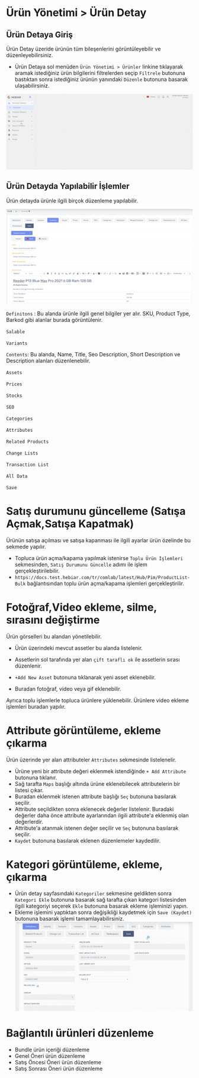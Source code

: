 # Ürün Yönetimi > Ürün Detay

## Ürün Detaya Giriş

Ürün Detay üzeride ürünün tüm bileşenlerini görüntüleyebilir ve düzenleyebilirsiniz.

* Ürün Detaya sol menüden `Ürün Yönetimi > Ürünler` linkine tıklayarak aramak istediğiniz ürün bilgilerini filtrelerden seçip `Filtrele` butonuna bastıktan sonra istediğiniz ürünün yanındaki `Düzenle` butonuna basarak ulaşabilirsiniz.
    
![screenshot](../../../m/hub/pim/productlist.gif)


##  Ürün Detayda Yapılabilir İşlemler 

Ürün detayda ürünle ilgili birçok düzenleme yapılabilir. 

![screenshot](../../../m/hub/pim/productdetail-content.png)

`Definitons` : Bu alanda ürünle ilgili genel bilgiler yer alır. SKU, Product Type, Barkod gibi alanlar burada görüntülenir. 

`Salable` 

`Variants`

`Contents`: Bu alanda, Name, Title, Seo Description, Short Description ve Description alanları düzenlenebilir.

`Assets`

`Prices`

`Stocks`

`SEO`

`Categories`

`Attributes`

`Related Products`

`Change Lists`

`Transaction List`

`All Data`

`Save`

# Satış durumunu güncelleme (Satışa Açmak,Satışa Kapatmak)

Ürünün satışa açılması ve satışa kapanması ile ilgili ayarlar ürün özelinde bu sekmede yapılır.

* Topluca ürün açma/kapama yapılmak istenirse `Toplu Ürün İşlemleri` sekmesinden, `Satış Durumunu Güncelle` adımı ile işlem gerçekleştirilebilir. 
* `https://docs.test.hebiar.com/tr/comlab/latest/Hub/Pim/ProductList-Bulk` bağlantısından toplu ürün açma/kapama işlemleri gerçekleştirilir.
 

# Fotoğraf,Video ekleme, silme, sırasını değiştirme

Ürün görselleri bu alandan yönetilebilir. 

* Ürün üzerindeki mevcut assetler bu alanda listelenir.
* Assetlerin sol tarafında yer alan `çift taraflı ok` ile assetlerin sırası düzenlenir.
  
* `+Add New Asset` butonuna tıklanarak yeni asset eklenebilir.
* Buradan fotoğraf, video veya gif eklenebilir.

Ayrıca toplu işlemlerle topluca ürünlere yüklenebilir. Ürünlere video ekleme işlemleri buradan yapılır. 

# Attribute görüntüleme, ekleme çıkarma 

Ürün üzerinde yer alan attributeler `Attributes` sekmesinde listelenelir. 

* Ürüne yeni bir attribute değeri eklenmek istendiğinde `+ Add Attribute` butonuna tıklanır.
* Sağ tarafta `Maps` başlığı altında ürüne eklenebilecek attributelerin bir listesi çıkar.
* Buradan eklenmek istenen attribute başlığı `Seç` butonuna basılarak seçilir.
* Attribute seçildikten sonra eklenecek değerler listelenir. Buradaki değerler daha önce attribute ayarlarından ilgili attribute'a eklenmiş olan değerlerdir.
* Attribute'a atanmak istenen değer seçilir ve `Seç` butonuna basılarak seçilir.
* `Kaydet` butonuna basılarak eklenen düzenlemeler kaydedilir. 
  
  
# Kategori görüntüleme, ekleme, çıkarma 
* Ürün detay sayfasındaki `Kategoriler` sekmesine geldikten sonra `Kategori Ekle` butonuna basarak sağ tarafta çıkan kategori listesinden ilgili kategoriyi seçerek `Ekle` butonuna basarak ekleme işleminizi yapın.
* Ekleme işlemini yaptıktan sonra değişikliği kaydetmek için `Save (Kaydet)` butonuna basarak işlemi tamamlayabilirsiniz.
![screenshot](../../../m/hub/pim/productdetail_addcategory.gif)

# Bağlantılı ürünleri düzenleme
* Bundle ürün içeriği düzenleme
* Genel Öneri ürün düzenleme
* Satış Öncesi Öneri ürün düzenleme
* Satış Sonrası Öneri ürün düzenleme
